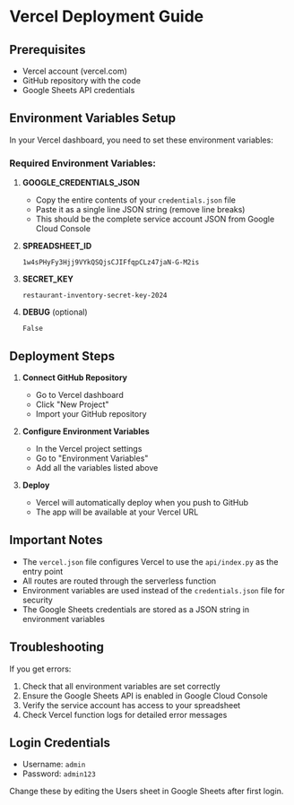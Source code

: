 # Vercel Deployment Guide

## Prerequisites
- Vercel account (vercel.com)
- GitHub repository with the code
- Google Sheets API credentials

## Environment Variables Setup

In your Vercel dashboard, you need to set these environment variables:

### Required Environment Variables:

1. **GOOGLE_CREDENTIALS_JSON**
   - Copy the entire contents of your `credentials.json` file
   - Paste it as a single line JSON string (remove line breaks)
   - This should be the complete service account JSON from Google Cloud Console

2. **SPREADSHEET_ID**
   ```
   1w4sPHyFy3Hjj9VYkQSQjsCJIFfqpCLz47jaN-G-M2is
   ```

3. **SECRET_KEY**
   ```
   restaurant-inventory-secret-key-2024
   ```

4. **DEBUG** (optional)
   ```
   False
   ```

## Deployment Steps

1. **Connect GitHub Repository**
   - Go to Vercel dashboard
   - Click "New Project"
   - Import your GitHub repository

2. **Configure Environment Variables**
   - In the Vercel project settings
   - Go to "Environment Variables"
   - Add all the variables listed above

3. **Deploy**
   - Vercel will automatically deploy when you push to GitHub
   - The app will be available at your Vercel URL

## Important Notes

- The `vercel.json` file configures Vercel to use the `api/index.py` as the entry point
- All routes are routed through the serverless function
- Environment variables are used instead of the `credentials.json` file for security
- The Google Sheets credentials are stored as a JSON string in environment variables

## Troubleshooting

If you get errors:
1. Check that all environment variables are set correctly
2. Ensure the Google Sheets API is enabled in Google Cloud Console
3. Verify the service account has access to your spreadsheet
4. Check Vercel function logs for detailed error messages

## Login Credentials

- Username: `admin`
- Password: `admin123`

Change these by editing the Users sheet in Google Sheets after first login.